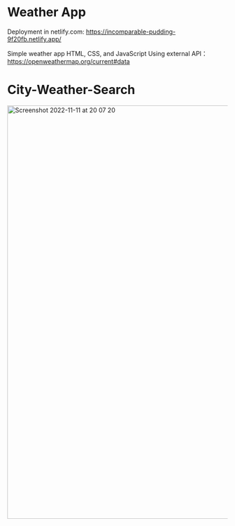 # Weather App
Deployment in netlify.com:
https://incomparable-pudding-9f20fb.netlify.app/

Simple weather app HTML, CSS, and JavaScript
Using external API： https://openweathermap.org/current#data


# City-Weather-Search
<img width="943" alt="Screenshot 2022-11-11 at 20 07 20" src="https://user-images.githubusercontent.com/94050546/201423516-4620c756-3798-4b2b-8d9a-0d8a8e7a97b3.png">
